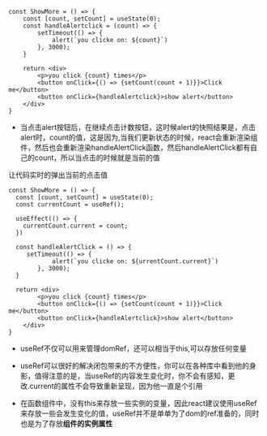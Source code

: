 ```
const ShowMore = () => {
    const [count, setCount] = useState(0);
    const handleAlertclick = (count) => {
        setTimeout(() => {
            alert(`you clicke on: ${count}`)
        }, 3000);
    }

    return <div>
        <p>you click {count} times</p>
        <button onClick={() => {setCount(count + 1)}}>Click me</button>
        <button onClick={handleAlertclick}>show alert</button>
    </div>
}
```
- 当点击alert按钮后，在继续点击计数按钮，这时候alert的快照结果是，点击alert时，count的值，这是因为,当我们更新状态的时候，react会重新渲染组件，然后也会重新渲染handleAlertClick函数，然后handleAlertClick都有自己的count，所以当点击的时候就是当前的值

让代码实时的弹出当前的点击值
```
const ShowMore = () => {
  const [count, setCount] = useState(0);
  const currentCount = useRef();

  useEffect(() => {
    currentCount.current = count;
  })

  const handleAlertClick = () => {
     setTimeout(() => {
            alert(`you clicke on: ${urrentCount.current}`)
        }, 3000);
  }

  return <div>
        <p>you click {count} times</p>
        <button onClick={() => {setCount(count + 1)}}>Click me</button>
        <button onClick={handleAlertclick}>show alert</button>
    </div>
}
```

- useRef不仅可以用来管理domRef，还可以相当于this,可以存放任何变量
- useRef可以很好的解决闭包带来的不方便性，你可以在各种库中看到他的身影，值得注意的是，当useRef的内容发生变化时，你不会有感知，更改.current的属性不会导致重新呈现，因为他一直是个引用

- 在函数组件中，没有this来存放一些实例的变量，因此react建议使用useRef来存放一些会发生变化的值，useRef并不是单单为了dom的ref准备的，同时也是为了存放**组件的实例属性** 